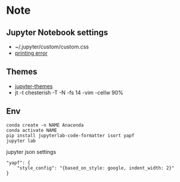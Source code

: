 # Note
## Jupyter Notebook settings
+ ~/.jupyter/custom/custom.css
+ [printing error](https://github.com/dunovank/jupyter-themes/issues/273)

## Themes
+ [jupyter-themes](https://github.com/dunovank/jupyter-themes)
+ jt -t chesterish -T -N -fs 14 -vim -cellw 90%

## Env

```
conda create -n NAME Anaconda
conda activate NAME
pip install jupyterlab-code-formatter isort yapf
jupyter lab
```

jupyter json settings

```
"yapf": {
    "style_config": "{based_on_style: google, indent_width: 2}"
}
```
